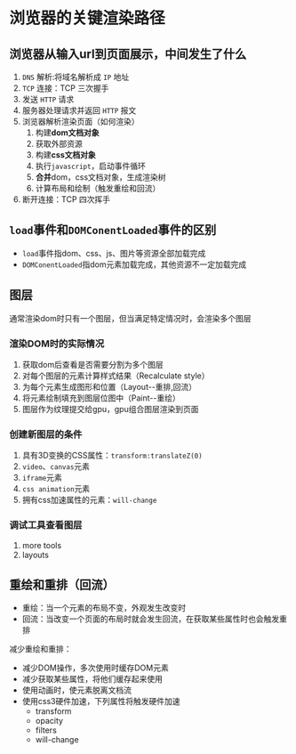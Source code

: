 # 浏览器的关键渲染路径

## 浏览器从输入url到页面展示，中间发生了什么
1. `DNS` 解析:将域名解析成 `IP` 地址
2. `TCP` 连接：TCP 三次握手
3. 发送 `HTTP` 请求
4. 服务器处理请求并返回 `HTTP` 报文
5. 浏览器解析渲染页面（如何渲染）
    1. 构建**dom文档对象**
    2. 获取外部资源
    3. 构建**css文档对象**
    4. 执行`javascript`，启动事件循环
    5. **合并**dom，css文档对象，生成渲染树
    6. 计算布局和绘制（触发重绘和回流）
6. 断开连接：TCP 四次挥手

## `load`事件和`DOMConentLoaded`事件的区别
  - `load`事件指dom、css、js、图片等资源全部加载完成
  - `DOMConentLoaded`指dom元素加载完成，其他资源不一定加载完成

## 图层
通常渲染dom时只有一个图层，但当满足特定情况时，会渲染多个图层

### 渲染DOM时的实际情况
  1. 获取dom后查看是否需要分割为多个图层
  2. 对每个图层的元素计算样式结果（Recalculate style）
  3. 为每个元素生成图形和位置（Layout--重排,回流）
  4. 将元素绘制填充到图层位图中（Paint--重绘）
  5. 图层作为纹理提交给gpu，gpu组合图层渲染到页面
### 创建新图层的条件
  1. 具有3D变换的CSS属性：`transform:translateZ(0)`
  2. `video`、`canvas`元素
  3. `iframe`元素
  4. `css animation`元素
  5. 拥有css加速属性的元素：`will-change`
### 调试工具查看图层
  1. more tools
  2. layouts

## 重绘和重排（回流）
- 重绘：当一个元素的布局不变，外观发生改变时
- 回流：当改变一个页面的布局时就会发生回流，在获取某些属性时也会触发重排
  
减少重绘和重排：
- 减少DOM操作，多次使用时缓存DOM元素
- 减少获取某些属性，将他们缓存起来使用
- 使用动画时，使元素脱离文档流
- 使用css3硬件加速，下列属性将触发硬件加速
  - transform
  - opacity
  - filters
  - will-change
